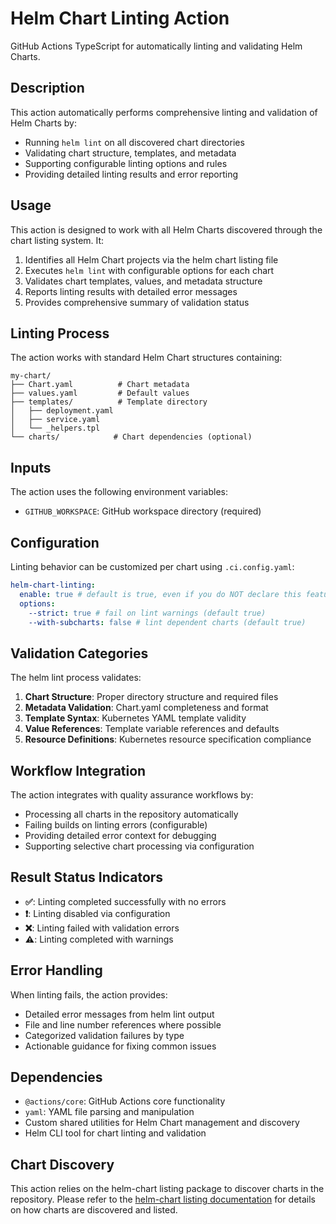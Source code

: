 # Helm Chart Linting Action

GitHub Actions TypeScript for automatically linting and validating Helm Charts.

## Description

This action automatically performs comprehensive linting and validation of Helm Charts by:

- Running `helm lint` on all discovered chart directories
- Validating chart structure, templates, and metadata
- Supporting configurable linting options and rules
- Providing detailed linting results and error reporting

## Usage

This action is designed to work with all Helm Charts discovered through the chart listing system. It:

1. Identifies all Helm Chart projects via the helm chart listing file
2. Executes `helm lint` with configurable options for each chart
3. Validates chart templates, values, and metadata structure
4. Reports linting results with detailed error messages
5. Provides comprehensive summary of validation status

## Linting Process

The action works with standard Helm Chart structures containing:
```
my-chart/
├── Chart.yaml          # Chart metadata
├── values.yaml         # Default values
├── templates/          # Template directory
│   ├── deployment.yaml
│   ├── service.yaml
│   └── _helpers.tpl
└── charts/            # Chart dependencies (optional)
```

## Inputs

The action uses the following environment variables:

- `GITHUB_WORKSPACE`: GitHub workspace directory (required)

## Configuration

Linting behavior can be customized per chart using `.ci.config.yaml`:

```yaml
helm-chart-linting:
  enable: true # default is true, even if you do NOT declare this feature flag!
  options:
    --strict: true # fail on lint warnings (default true)
    --with-subcharts: false # lint dependent charts (default true)
```

## Validation Categories

The helm lint process validates:

1. **Chart Structure**: Proper directory structure and required files
2. **Metadata Validation**: Chart.yaml completeness and format
3. **Template Syntax**: Kubernetes YAML template validity
4. **Value References**: Template variable references and defaults
5. **Resource Definitions**: Kubernetes resource specification compliance

## Workflow Integration

The action integrates with quality assurance workflows by:

- Processing all charts in the repository automatically
- Failing builds on linting errors (configurable)
- Providing detailed error context for debugging
- Supporting selective chart processing via configuration

## Result Status Indicators

- **✅**: Linting completed successfully with no errors
- **❗**: Linting disabled via configuration
- **❌**: Linting failed with validation errors
- **⚠️**: Linting completed with warnings

## Error Handling

When linting fails, the action provides:

- Detailed error messages from helm lint output
- File and line number references where possible
- Categorized validation failures by type
- Actionable guidance for fixing common issues

## Dependencies

- `@actions/core`: GitHub Actions core functionality
- `yaml`: YAML file parsing and manipulation
- Custom shared utilities for Helm Chart management and discovery
- Helm CLI tool for chart linting and validation

## Chart Discovery

This action relies on the helm-chart listing package to discover charts in the repository. Please refer to the [helm-chart listing documentation](../listing/README.md) for details on how charts are discovered and listed.
